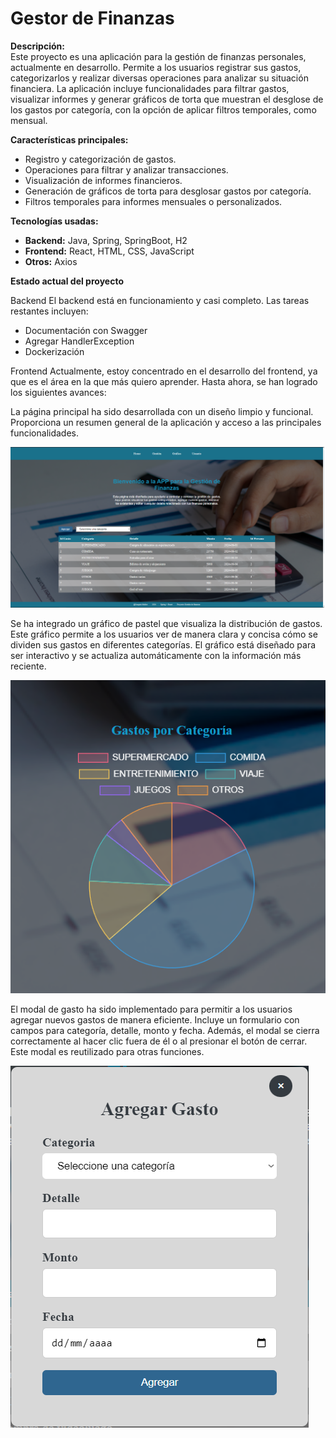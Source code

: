 # Gestor de Finanzas

**Descripción:**  
Este proyecto es una aplicación para la gestión de finanzas personales, actualmente en desarrollo. Permite a los usuarios registrar sus gastos, categorizarlos y realizar diversas operaciones para analizar su situación financiera. La aplicación incluye funcionalidades para filtrar gastos, visualizar informes y generar gráficos de torta que muestran el desglose de los gastos por categoría, con la opción de aplicar filtros temporales, como mensual.

**Características principales:**
- Registro y categorización de gastos.
- Operaciones para filtrar y analizar transacciones.
- Visualización de informes financieros.
- Generación de gráficos de torta para desglosar gastos por categoría.
- Filtros temporales para informes mensuales o personalizados.

**Tecnologías usadas:**
- **Backend:** Java, Spring, SpringBoot, H2
- **Frontend:** React, HTML, CSS, JavaScript
- **Otros:** Axios

**Estado actual del proyecto**

Backend
El backend está en funcionamiento y casi completo. Las tareas restantes incluyen:

- Documentación con Swagger
- Agregar HandlerException
- Dockerización

Frontend
Actualmente, estoy concentrado en el desarrollo del frontend, ya que es el área en la que más quiero aprender. Hasta ahora, se han logrado los siguientes avances:

 La página principal ha sido desarrollada con un diseño limpio y funcional. Proporciona un resumen general de la aplicación y acceso a las principales funcionalidades.

![Home](/docs/paginaPrincipal.png)

Se ha integrado un gráfico de pastel que visualiza la distribución de gastos. Este gráfico permite a los usuarios ver de manera clara y concisa cómo se dividen sus gastos en diferentes categorías. El gráfico está diseñado para ser interactivo y se actualiza automáticamente con la información más reciente.

![PieChart](/docs/pieChart.png)

El modal de gasto ha sido implementado para permitir a los usuarios agregar nuevos gastos de manera eficiente. Incluye un formulario con campos para categoría, detalle, monto y fecha. Además, el modal se cierra correctamente al hacer clic fuera de él o al presionar el botón de cerrar.
Este modal es reutilizado para otras funciones.

![Modal](/docs/modalGasto.png)